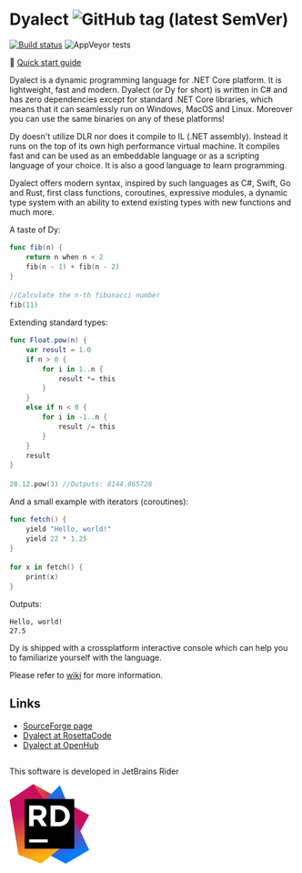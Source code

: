 # Dyalect ![GitHub tag (latest SemVer)](https://img.shields.io/badge/version-0.22-blue.svg)

[![Build status](https://ci.appveyor.com/api/projects/status/lu26t16of7nhetp0?svg=true)](https://ci.appveyor.com/project/vorov2/dyalect)
![AppVeyor tests](https://img.shields.io/appveyor/tests/vorov2/dyalect.svg)

:blue_book: [Quick start guide](https://github.com/vorov2/dyalect/wiki/Language-overview)

Dyalect is a dynamic programming language for .NET Core platform.
It is lightweight, fast and modern. Dyalect (or Dy for short) is
written in C# and has zero dependencies except for standard .NET Core
libraries, which means that it can seamlessly run on Windows, MacOS
and Linux. Moreover you can use the same binaries on any of these 
platforms!

Dy doesn't utilize DLR nor does it compile to IL (.NET assembly). Instead
it runs on the top of its own high performance virtual machine. It
compiles fast and can be used as an embeddable language or as a
scripting language of your choice. It is also a good language to learn
programming.

Dyalect offers modern syntax, inspired by such languages as C#, Swift,
Go and Rust, first class functions, coroutines, expressive modules,
a dynamic type system with an ability to extend existing types with
new functions and much more.

A taste of Dy:

```swift
func fib(n) {
    return n when n < 2
    fib(n - 1) + fib(n - 2)
}

//Calculate the n-th fibonacci number
fib(11)
```

Extending standard types:

```swift
func Float.pow(n) {
    var result = 1.0
    if n > 0 {
        for i in 1..n {
            result *= this
        }
    }
    else if n < 0 {
        for i in -1..n {
            result /= this
        }
    }
    result
}

20.12.pow(3) //Outputs: 8144.865728
```

And a small example with iterators (coroutines):

```swift
func fetch() { 
    yield "Hello, world!"
    yield 22 * 1.25
}

for x in fetch() {
    print(x)
}
```

Outputs:

```
Hello, world!
27.5
```

Dy is shipped with a crossplatform interactive console which can
help you to familiarize yourself with the language.

Please refer to [wiki](https://github.com/vorov2/dyalect/wiki) for more information.

## Links

* [SourceForge page](https://sourceforge.net/projects/dyalect/)
* [Dyalect at RosettaCode](http://rosettacode.org/wiki/Category:Dyalect)
* [Dyalect at OpenHub](https://www.openhub.net/p/dyalect)

##

This software is developed in JetBrains Rider

[<img src="Docs/icon-rider.svg">](https://jb.gg/OpenSource)
